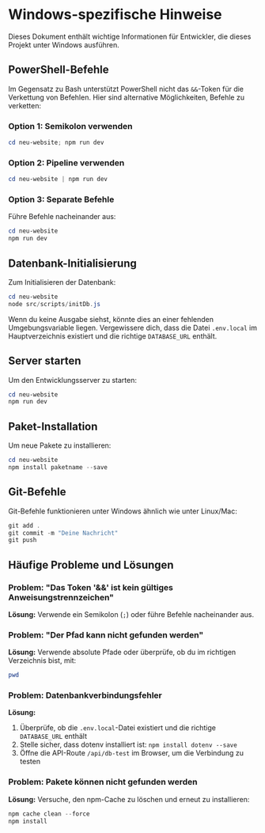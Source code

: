 # Windows-spezifische Hinweise

Dieses Dokument enthält wichtige Informationen für Entwickler, die dieses Projekt unter Windows ausführen.

## PowerShell-Befehle

Im Gegensatz zu Bash unterstützt PowerShell nicht das `&&`-Token für die Verkettung von Befehlen. Hier sind alternative Möglichkeiten, Befehle zu verketten:

### Option 1: Semikolon verwenden

```powershell
cd neu-website; npm run dev
```

### Option 2: Pipeline verwenden

```powershell
cd neu-website | npm run dev
```

### Option 3: Separate Befehle

Führe Befehle nacheinander aus:

```powershell
cd neu-website
npm run dev
```

## Datenbank-Initialisierung

Zum Initialisieren der Datenbank:

```powershell
cd neu-website
node src/scripts/initDb.js
```

Wenn du keine Ausgabe siehst, könnte dies an einer fehlenden Umgebungsvariable liegen. Vergewissere dich, dass die Datei `.env.local` im Hauptverzeichnis existiert und die richtige `DATABASE_URL` enthält.

## Server starten

Um den Entwicklungsserver zu starten:

```powershell
cd neu-website
npm run dev
```

## Paket-Installation

Um neue Pakete zu installieren:

```powershell
cd neu-website
npm install paketname --save
```

## Git-Befehle

Git-Befehle funktionieren unter Windows ähnlich wie unter Linux/Mac:

```powershell
git add .
git commit -m "Deine Nachricht"
git push
```

## Häufige Probleme und Lösungen

### Problem: "Das Token '&&' ist kein gültiges Anweisungstrennzeichen"

**Lösung:** Verwende ein Semikolon (`;`) oder führe Befehle nacheinander aus.

### Problem: "Der Pfad kann nicht gefunden werden"

**Lösung:** Verwende absolute Pfade oder überprüfe, ob du im richtigen Verzeichnis bist, mit:

```powershell
pwd
```

### Problem: Datenbankverbindungsfehler

**Lösung:**
1. Überprüfe, ob die `.env.local`-Datei existiert und die richtige `DATABASE_URL` enthält
2. Stelle sicher, dass dotenv installiert ist: `npm install dotenv --save`
3. Öffne die API-Route `/api/db-test` im Browser, um die Verbindung zu testen

### Problem: Pakete können nicht gefunden werden

**Lösung:** Versuche, den npm-Cache zu löschen und erneut zu installieren:

```powershell
npm cache clean --force
npm install
``` 